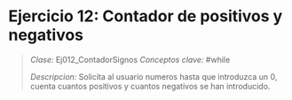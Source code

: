 # Ejercicio 12: Contador de positivos y negativos
> *Clase:* Ej012_ContadorSignos
> *Conceptos clave:* #while
>
> *Descripcion:* Solicita al usuario numeros hasta que introduzca un 0, cuenta cuantos positivos y cuantos negativos se han introducido.